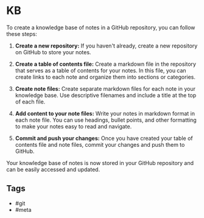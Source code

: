# KB

To create a knowledge base of notes in a GitHub repository, you can follow these steps:

1. **Create a new repository:** If you haven't already, create a new repository on GitHub to store your notes.

2. **Create a table of contents file:** Create a markdown file in the repository that serves as a table of contents for your notes. In this file, you can create links to each note and organize them into sections or categories.

3. **Create note files:** Create separate markdown files for each note in your knowledge base. Use descriptive filenames and include a title at the top of each file.

4. **Add content to your note files:** Write your notes in markdown format in each note file. You can use headings, bullet points, and other formatting to make your notes easy to read and navigate.

5. **Commit and push your changes:** Once you have created your table of contents file and note files, commit your changes and push them to GitHub.

Your knowledge base of notes is now stored in your GitHub repository and can be easily accessed and updated.

## Tags

- #git
- #meta
